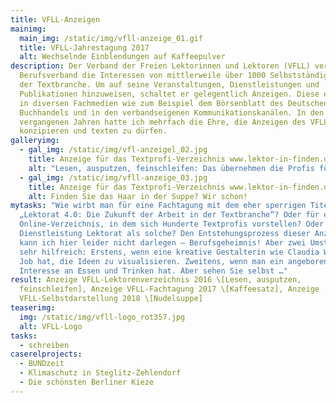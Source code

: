 ```yaml
---
title: VFLL-Anzeigen
mainimg:
  main_img: /static/img/vfll-anzeige_01.gif
  title: VFLL-Jahrestagung 2017
  alt: Wechselnde Einblendungen auf Kaffeepulver
description: Der Verband der Freien Lektorinnen und Lektoren (VFLL) vertritt als
  Berufsverband die Interessen von mittlerweile über 1000 Selbstständigen aus
  der Textbranche. Um auf seine Veranstaltungen, Dienstleistungen und
  Publikationen hinzuweisen, schaltet er gelegentlich Anzeigen. Diese erscheinen
  in diversen Fachmedien wie zum Beispiel dem Börsenblatt des Deutschen
  Buchhandels und in den verbandseigenen Kommunikationskanälen. In den
  vergangenen Jahren hatte ich mehrfach die Ehre, die Anzeigen des VFLL
  konzipieren und texten zu dürfen.
galleryimg:
  - gal_img: /static/img/vfl-anzeigel_02.jpg
    title: Anzeige für das Textprofi-Verzeichnis www.lektor-in-finden.de
    alt: "Lesen, ausputzen, feinschleifen: Das übernehmen die Profis für Sie"
  - gal_img: /static/img/vfll-anzeige_03.jpg
    title: Anzeige für das Textprofi-Verzeichnis www.lektor-in-finden.de
    alt: Finden Sie das Haar in der Suppe? Wir schon!
mytasks: "Wie wirbt man für eine Fachtagung mit dem eher sperrigen Titel
  „Lektorat 4.0: Die Zukunft der Arbeit in der Textbranche“? Oder für ein neues
  Online-Verzeichnis, in dem sich Hunderte Textprofis vorstellen? Oder für die
  Dienstleistung Lektorat als solche? Den Entstehungsprozess dieser Anzeigen
  kann ich hier leider nicht darlegen – Berufsgeheimnis! Aber zwei Umstände sind
  sehr hilfreich: Erstens, wenn eine kreative Gestalterin wie Claudia Winter den
  Job hat, die Ideen zu visualisieren. Zweitens, wenn man ein angeborenes
  Interesse an Essen und Trinken hat. Aber sehen Sie selbst …"
result: Anzeige VFLL-Lektorenverzeichnis 2016 \[Lesen, ausputzen,
  feinschleifen], Anzeige VFLL-Fachtagung 2017 \[Kaffeesatz], Anzeige
  VFLL-Selbstdarstellung 2018 \[Nudelsuppe]
teaserimg:
  img: /static/img/vfll-logo_rot357.jpg
  alt: VFLL-Logo
tasks:
  - schreiben
caserelprojects:
  - BUNDzeit
  - Klimaschutz in Steglitz-Zehlendorf
  - Die schönsten Berliner Kieze
---
```

